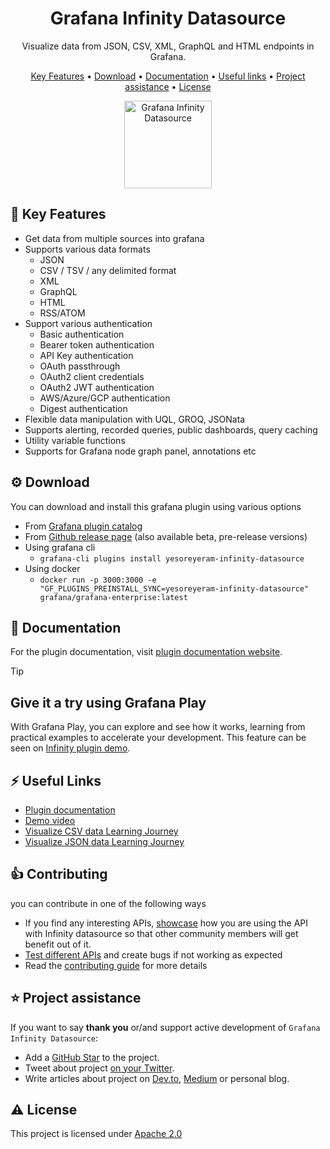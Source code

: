 <!-- markdownlint-configure-file {
  "MD013": false,
  "MD033": false
} -->

<h1 align="center">
  Grafana Infinity Datasource
</h1>

<p align="center">Visualize data from JSON, CSV, XML, GraphQL and HTML endpoints in Grafana.</p>

<p align="center">
  <a href="#-key-features">Key Features</a> •
  <a href="#%EF%B8%8F-download">Download</a> •
  <a href="#%EF%B8%8F-documentation">Documentation</a> •
  <a href="#%EF%B8%8F-useful-links">Useful links</a> •
  <a href="#%EF%B8%8F-project-assistance">Project assistance</a> •
  <a href="#%EF%B8%8F-license">License</a>
</p>

<p align="center">
    <a href="https://grafana.com/docs/plugins/yesoreyeram-infinity-datasource">
      <img src="https://raw.githubusercontent.com/grafana/grafana-infinity-datasource/main/src/img/icon.svg" alt="Grafana Infinity Datasource" width=140">
    </a>
</p>

## 🎯 Key Features

- Get data from multiple sources into grafana
- Supports various data formats
  - JSON
  - CSV / TSV / any delimited format
  - XML
  - GraphQL
  - HTML
  - RSS/ATOM
- Support various authentication
  - Basic authentication
  - Bearer token authentication
  - API Key authentication
  - OAuth passthrough
  - OAuth2 client credentials
  - OAuth2 JWT authentication
  - AWS/Azure/GCP authentication
  - Digest authentication
- Flexible data manipulation with UQL, GROQ, JSONata
- Supports alerting, recorded queries, public dashboards, query caching
- Utility variable functions
- Supports for Grafana node graph panel, annotations etc

## ⚙️ Download

You can download and install this grafana plugin using various options

- From [Grafana plugin catalog](https://grafana.com/grafana/plugins/yesoreyeram-infinity-datasource/)
- From [Github release page](https://github.com/grafana/grafana-infinity-datasource/releases) (also available beta, pre-release versions)
- Using grafana cli
  - `grafana-cli plugins install yesoreyeram-infinity-datasource`
- Using docker
  - `docker run -p 3000:3000 -e "GF_PLUGINS_PREINSTALL_SYNC=yesoreyeram-infinity-datasource" grafana/grafana-enterprise:latest`

## 🎯 Documentation

For the plugin documentation, visit [plugin documentation website](https://grafana.com/docs/plugins/yesoreyeram-infinity-datasource).

> [!TIP]
> 
> ## Give it a try using Grafana Play
> 
> With Grafana Play, you can explore and see how it works, learning from practical examples to accelerate your development. This feature can be seen on [Infinity plugin demo](https://play.grafana.org/d/infinity/).

## ⚡️ Useful Links

- [Plugin documentation](https://grafana.com/docs/plugins/yesoreyeram-infinity-datasource)
- [Demo video](https://youtu.be/Wmgs1E9Ry-s)
- [Visualize CSV data Learning Journey](https://grafana.com/docs/learning-journeys/infinity-csv/)
- [Visualize JSON data Learning Journey](https://grafana.com/docs/learning-journeys/infinity-json/)

## 👍 Contributing

you can contribute in one of the following ways

- If you find any interesting APIs, [showcase](https://github.com/grafana/grafana-infinity-datasource/discussions/categories/show-and-tell) how you are using the API with Infinity datasource so that other community members will get benefit out of it.
- [Test different APIs](https://github.com/grafana/grafana-infinity-datasource/discussions/categories/specific-apis) and create bugs if not working as expected
- Read the [contributing guide](https://github.com/grafana/grafana-infinity-datasource/blob/main/CONTRIBUTING.md) for more details

## ⭐️ Project assistance

If you want to say **thank you** or/and support active development of `Grafana Infinity Datasource`:

- Add a [GitHub Star](https://github.com/grafana/grafana-infinity-datasource) to the project.
- Tweet about project [on your Twitter](https://twitter.com/intent/tweet?text=Checkout%20this%20cool%20%23grafana%20datasource%20%40grafanainfinity.%20%0A%0ALiterally,%20get%20your%20data%20from%20anywhere%20into%20%23grafana.%20JSON,%20CSV,%20XML,%20GraphQL,%20OAuth2,%20RSS%20feed,%20%23kubernetes,%20%23azure,%20%23aws,%20%23gcp%20and%20more%20stuff.%0A%0Ahttps%3A//grafana.com/docs/plugins/yesoreyeram-infinity-datasource%0A).
- Write articles about project on [Dev.to](https://dev.to/), [Medium](https://medium.com/) or personal blog.

## ⚠️ License

This project is licensed under [Apache 2.0](https://github.com/grafana/grafana-infinity-datasource/blob/main/LICENSE)
